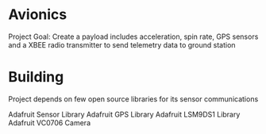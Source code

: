 # Avionics
Project Goal: Create a payload includes acceleration, spin rate, GPS sensors and a XBEE radio transmitter to send telemetry data to ground station

# Building
Project depends on few open source libraries for its sensor communications

Adafruit Sensor Library
Adafruit GPS Library
Adafruit LSM9DS1 Library
Adafruit VC0706 Camera
